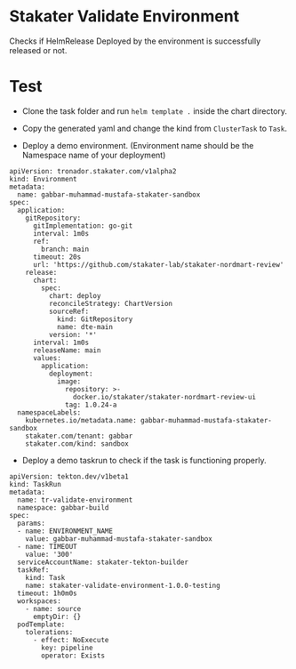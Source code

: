 # Stakater Validate Environment
Checks if HelmRelease Deployed by the environment is successfully released or not.

# Test
- Clone the task folder and run `helm template .` inside the chart directory.

- Copy the generated yaml and change the kind from `ClusterTask` to `Task`.

- Deploy a demo environment. (Environment name should be the Namespace name of your deployment)

```
apiVersion: tronador.stakater.com/v1alpha2
kind: Environment
metadata:
  name: gabbar-muhammad-mustafa-stakater-sandbox
spec:
  application:
    gitRepository:
      gitImplementation: go-git
      interval: 1m0s
      ref:
        branch: main
      timeout: 20s
      url: 'https://github.com/stakater-lab/stakater-nordmart-review'
    release:
      chart:
        spec:
          chart: deploy
          reconcileStrategy: ChartVersion
          sourceRef:
            kind: GitRepository
            name: dte-main
          version: '*'
      interval: 1m0s
      releaseName: main
      values:
        application:
          deployment:
            image:
              repository: >-
                docker.io/stakater/stakater-nordmart-review-ui
              tag: 1.0.24-a
  namespaceLabels:
    kubernetes.io/metadata.name: gabbar-muhammad-mustafa-stakater-sandbox
    stakater.com/tenant: gabbar
    stakater.com/kind: sandbox
```

- Deploy a demo taskrun to check if the task is functioning properly.

```
apiVersion: tekton.dev/v1beta1
kind: TaskRun
metadata:
  name: tr-validate-environment
  namespace: gabbar-build
spec:
  params:
  - name: ENVIRONMENT_NAME
    value: gabbar-muhammad-mustafa-stakater-sandbox
  - name: TIMEOUT
    value: '300'
  serviceAccountName: stakater-tekton-builder
  taskRef:
    kind: Task
    name: stakater-validate-environment-1.0.0-testing
  timeout: 1h0m0s
  workspaces:
    - name: source
      emptyDir: {}
  podTemplate:
    tolerations:
      - effect: NoExecute
        key: pipeline
        operator: Exists
```

